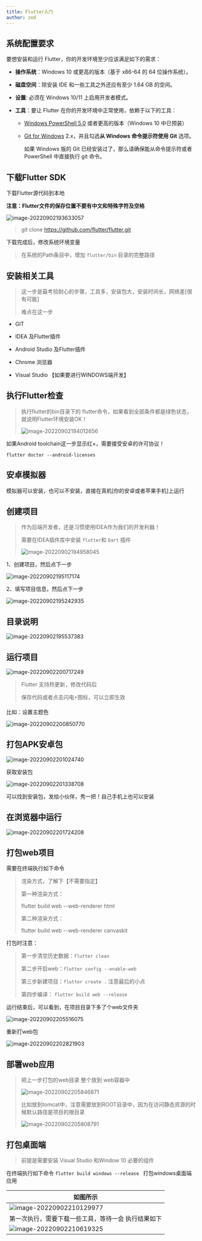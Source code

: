 ```yaml
---
title: Flutter入门
author: zed
---
```




## 系统配置要求

要想安装和运行 Flutter，你的开发环境至少应该满足如下的需求：

- **操作系统**：Windows 10 或更高的版本（基于 x86-64 的 64 位操作系统）。

- **磁盘空间**：除安装 IDE 和一些工具之外还应有至少 1.64 GB 的空间。

- **设置**: 必须在 Windows 10/11 上启用开发者模式。

- **工具**：要让 Flutter 在你的开发环境中正常使用，依赖于以下的工具：

  - [Windows PowerShell 5.0](https://docs.microsoft.com/en-us/powershell/scripting/install/installing-windows-powershell) 或者更高的版本（Windows 10 中已预装）

  - [Git for Windows](https://git-scm.com/download/win) 2.x，并且勾选**从 Windows 命令提示符使用 Git** 选项。

    如果 Windows 版的 Git 已经安装过了，那么请确保能从命令提示符或者 PowerShell 中直接执行 git 命令。



## 下载Flutter SDK

下载Flutter源代码到本地

**注意：Flutter文件的保存位置不要有中文和特殊字符及空格**

![image-20220902193633057](https://qfedu-1254123199.cos.ap-nanjing.myqcloud.com/img/202209021936309.png)

> git clone https://github.com/flutter/flutter.git

下载完成后，修改系统环境变量

> 在系统的Path条目中，增加 `flutter/bin` 目录的完整路径



## 安装相关工具

> 这一步是最考验耐心的步骤，工具多，安装包大，安装时间长，网络差[很有可能]
>
> 难点在这一步

- GIT

- IDEA 及Flutter插件
- Android Studio 及Flutter插件
- Chrome 浏览器
- Visual Studio 【如果要进行WINDOWS端开发】



## 执行Flutter检查

> 执行flutter的bin目录下的 flutter命令，如果看到全部条件都是绿色状态，就说明Flutter环境安装OK！
>
> ![image-20220902194012656](https://qfedu-1254123199.cos.ap-nanjing.myqcloud.com/img/202209021940809.png)

如果Android toolchain这一步显示红×，需要接受安卓的许可协议！

```shell
flutter doctor --android-licenses
```



## 安卓模拟器

模拟器可以安装，也可以不安装，直接在真机[你的安卓或者苹果手机]上运行



## 创建项目

> 作为后端开发者，还是习惯使用IDEA作为我们的开发利器！
>
> 需要在IDEA插件库中安装 `flutter`和 `Dart` 插件
>
> ![image-20220902194958045](https://qfedu-1254123199.cos.ap-nanjing.myqcloud.com/img/202209021949180.png)



1、创建项目，然后点下一步

![image-20220902195117174](https://qfedu-1254123199.cos.ap-nanjing.myqcloud.com/img/202209021951290.png)



2、填写项目信息，然后点下一步

![image-20220902195242935](https://qfedu-1254123199.cos.ap-nanjing.myqcloud.com/img/202209021952079.png)



## 目录说明

![image-20220902195537383](https://qfedu-1254123199.cos.ap-nanjing.myqcloud.com/img/202209021955498.png)





## 运行项目

![image-20220902200717249](https://qfedu-1254123199.cos.ap-nanjing.myqcloud.com/img/202209022007537.png)

> Flutter 支持热更新，修改代码后
>
> 保存代码或者点击闪电⚡图标，可以立即生效

比如：设置主题色

![image-20220902200850770](https://qfedu-1254123199.cos.ap-nanjing.myqcloud.com/img/202209022008082.png)



## 打包APK安卓包

![image-20220902201024740](https://qfedu-1254123199.cos.ap-nanjing.myqcloud.com/img/202209022010810.png)

获取安装包

![image-20220902201338708](https://qfedu-1254123199.cos.ap-nanjing.myqcloud.com/img/202209022013952.png)

可以找到安装包，发给小伙伴，秀一把！自己手机上也可以安装



## 在浏览器中运行

![image-20220902201724208](https://qfedu-1254123199.cos.ap-nanjing.myqcloud.com/img/202209022017442.png)





## 打包web项目

需要在终端执行如下命令

> 渲染方式，了解下【不需要指定】
>
> 第一种渲染方式：
>
> flutter build web --web-renderer html
>
> 第二种渲染方式：
>
> flutter build web --web-renderer canvaskit

打包时注意：

> 第一步清空历史数据：`flutter clean`
>
> 第二步开启web：`flutter config --enable-web`
>
> 第三步新建项目：`flutter create .`  注意最后的小点
>
> 第四步编译： `flutter build web --release`
> 



运行结束后，可以看到，在项目目录下多了个web文件夹

![image-20220902205516075](https://qfedu-1254123199.cos.ap-nanjing.myqcloud.com/img/202209022055220.png)

重新打web包

![image-20220902202821903](https://qfedu-1254123199.cos.ap-nanjing.myqcloud.com/img/202209022028058.png)

## 部署web应用

> 把上一步打包的web目录 整个放到 web容器中
>
> ![image-20220902205846871](https://qfedu-1254123199.cos.ap-nanjing.myqcloud.com/img/202209022058967.png)
>
> 比如放到tomcat中，注意需要放到ROOT目录中，因为在访问静态资源的时候默认路径是项目的根目录
>
> ![image-20220902205808791](https://qfedu-1254123199.cos.ap-nanjing.myqcloud.com/img/202209022058043.png)



## 打包桌面端

> 前提是需要安装 Visual Studio 和Window 10 必要的组件

在终端执行如下命令 `flutter build windows --release ` 打包windows桌面端应用

| 如图所示                                                     |
| ------------------------------------------------------------ |
| ![image-20220902210129977](https://qfedu-1254123199.cos.ap-nanjing.myqcloud.com/img/202209022101088.png) |
| 第一次执行，需要下载一些工具，等待一会 执行结果如下          |
| ![image-20220902210619325](https://qfedu-1254123199.cos.ap-nanjing.myqcloud.com/img/202209022106559.png) |



